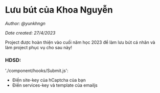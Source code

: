 # Lưu bút của Khoa Nguyễn
*Author: @yunkhngn*

*Date created: 27/4/2023*

Project được hoàn thiện vào cuối năm học 2023 để làm lưu bút cá nhân và làm project phục vụ cho sau này!

### HDSD:
'./component/hooks/Submit.js':
- Điền site-key của hCaptcha của bạn
- Điền services-key và template của emailjs